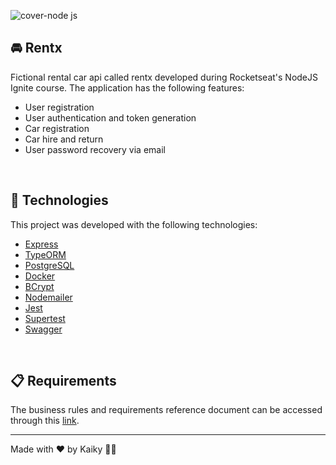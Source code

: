 ![cover-node js](https://user-images.githubusercontent.com/56506919/219757505-28223f79-45ea-4f62-be3d-ca0f0b3da48b.png)

## 🚘 Rentx

Fictional rental car api called rentx developed during Rocketseat's NodeJS Ignite course. The application has the following features:

- User registration
- User authentication and token generation
- Car registration
- Car hire and return
- User password recovery via email

<br />

## 🚀 Technologies

This project was developed with the following technologies:

- [Express](https://expressjs.com/)
- [TypeORM](https://typeorm.io/#/)
- [PostgreSQL](https://www.postgresql.org/)
- [Docker](https://docs.docker.com/)
- [BCrypt](https://www.npmjs.com/package/bcrypt)
- [Nodemailer](https://nodemailer.com/about/)
- [Jest](https://jestjs.io/)
- [Supertest](https://www.npmjs.com/package/supertest)
- [Swagger](https://swagger.io/)

<br />

## 📋 Requirements

The business rules and requirements reference document can be accessed through this [link](https://github.com/KaikySantos/rentx/blob/master/requirements.md).

---

Made with ♥ by Kaiky 👋🏻
